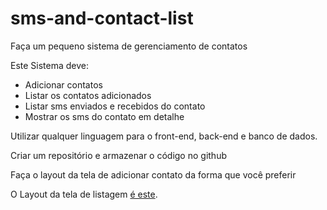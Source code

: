 # sms-and-contact-list

Faça um pequeno sistema de gerenciamento de contatos

Este Sistema deve:

* Adicionar contatos
* Listar os contatos adicionados
* Listar sms enviados e recebidos do contato
* Mostrar os sms do contato em detalhe


Utilizar qualquer linguagem para o front-end, back-end e banco de dados.


Criar um repositório e armazenar o código no github

Faça o layout da tela de adicionar contato da forma que você preferir

O Layout da tela de listagem [é este](https://www.figma.com/file/JZwGYARxYhgZJDRhNxdR3a/Untitled?node-id=0%3A1).